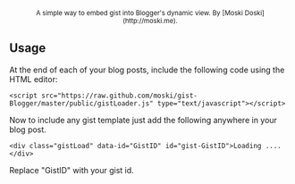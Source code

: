 <center><small>A simple way to embed gist into Blogger's dynamic view. By [Moski Doski](http://moski.me).</small></center>

## Usage

At the end of each of your blog posts, include the following code using the HTML editor:

    <script src="https://raw.github.com/moski/gist-Blogger/master/public/gistLoader.js" type="text/javascript"></script>

Now to include any gist template just add the following anywhere in your blog post.

	<div class="gistLoad" data-id="GistID" id="gist-GistID">Loading ....</div>

Replace "GistID" with your gist id.